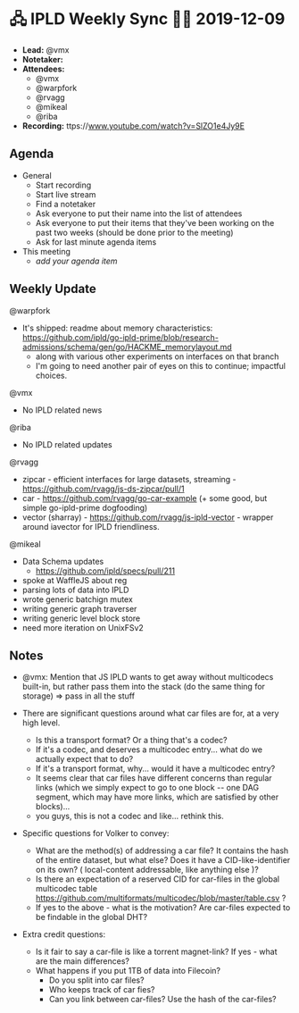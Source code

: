 # 🖧 IPLD Weekly Sync 🙌🏽 2019-12-09

- **Lead:** @vmx
- **Notetaker:**
- **Attendees:**
  - @vmx
  - @warpfork
  - @rvagg
  - @mikeal
  - @riba
- **Recording:** ttps://www.youtube.com/watch?v=SlZO1e4Jy9E


## Agenda

- General
  - Start recording
  - Start live stream
  - Find a notetaker
  - Ask everyone to put their name into the list of attendees
  - Ask everyone to put their items that they've been working on the past two weeks (should be done prior to the meeting)
  - Ask for last minute agenda items
- This meeting
  - _add your agenda item_


## Weekly Update

@warpfork
- It's shipped: readme about memory characteristics: https://github.com/ipld/go-ipld-prime/blob/research-admissions/schema/gen/go/HACKME_memorylayout.md
  - along with various other experiments on interfaces on that branch
  - I'm going to need another pair of eyes on this to continue; impactful choices.

@vmx
 - No IPLD related news

@riba
 - No IPLD related updates

@rvagg
 - zipcar - efficient interfaces for large datasets, streaming - https://github.com/rvagg/js-ds-zipcar/pull/1
 - car - https://github.com/rvagg/go-car-example (+ some good, but simple go-ipld-prime dogfooding)
 - vector (sharray) - https://github.com/rvagg/js-ipld-vector - wrapper around iavector for IPLD friendliness.

@mikeal
  - Data Schema updates
      - https://github.com/ipld/specs/pull/211
  - spoke at WaffleJS about reg
  - parsing lots of data into IPLD
  - wrote generic batchign mutex
  - writing generic graph traverser
  - writing generic level block store
  - need more iteration on UnixFSv2

## Notes

 - @vmx: Mention that JS IPLD wants to get away without multicodecs built-in, but rather pass them into the stack (do the same thing for storage) => pass in all the stuff

<!-- After each call, the notetaker submits a PR to https://github.com/ipld/team-mgmt to store the notes on the meeting-notes folder -->

- There are significant questions around what car files are for, at a very high level.
    - Is this a transport format?  Or a thing that's a codec?
    - If it's a codec, and deserves a multicodec entry... what do we actually expect that to do?
    - If it's a transport format, why... would it have a multicodec entry?
    - It seems clear that car files have different concerns than regular links (which we simply expect to go to one block -- one DAG segment, which may have more links, which are satisfied by other blocks)...
    - you guys, this is not a codec and like... rethink this.


- Specific questions for Volker to convey:
    - What are the method(s) of addressing a car file? It contains the hash of the entire dataset, but what else? Does it have a CID-like-identifier on its own? ( local-content addressable, like anything else )?
    - Is there an expectation of a reserved CID for car-files in the global multicodec table https://github.com/multiformats/multicodec/blob/master/table.csv ?
    - If yes to the above - what is the motivation? Are car-files expected to be findable in the global DHT?
- Extra credit questions:
    - Is it fair to say a car-file is like a torrent magnet-link? If yes - what are the main differences?
    - What happens if you put 1TB of data into Filecoin?
      - Do you split into car files?
      - Who keeps track of car fies?
      - Can you link between car-files? Use the hash of the car-files?
